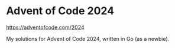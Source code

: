 # Advent of Code 2024

<https://adventofcode.com/2024>

My solutions for Advent of Code 2024, written in Go (as a newbie).
